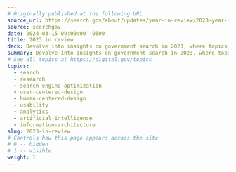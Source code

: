 ```yaml
---
# Originally published at the following URL
source_url: https://search.gov/about/updates/year-in-review/2023-year-in-review/overview.html
source: searchgov
date: 2024-03-15 09:00:00 -0500
title: 2023 in review
deck: Devolve into insights on government search in 2023, where topics like taxation and space exploration dominate. With a focus on user-centered website redesigns and enhanced experiences, we’re set to explore further advancements in Artificial Intelligence integration and search optimization throughout 2024. Read more about what the public was searching for on these websites last year.
summary: Devolve into insights on government search in 2023, where topics like taxation and space exploration dominate. With a focus on user-centered website redesigns and enhanced experiences, we’re set to explore further advancements in Artificial Intelligence integration and search optimization throughout 2024. Read more about what the public was searching for on these websites last year.
# See all topics at https://digital.gov/topics
topics:
  - search
  - research
  - search-engine-optimization
  - user-centered-design
  - human-centered-design
  - usability
  - analytics
  - artificial-intelligence
  - information-architecture
slug: 2023-in-review
# Controls how this page appears across the site
# 0 -- hidden
# 1 -- visible
weight: 1
---
```


